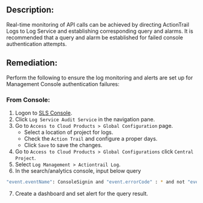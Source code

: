 ## Description:

Real-time monitoring of API calls can be achieved by directing ActionTrail Logs to Log Service and establishing corresponding query and alarms. It is recommended that a query and alarm be established for failed console authentication attempts.

## Remediation:

Perform the following to ensure the log monitoring and alerts are set up for Management Console authentication failures:

### From Console:

1. Logon to [SLS Console](https://sls.console.aliyun.com/).
2. Click `Log Service Audit Service` in the navigation pane.
3. Go to `Access to Cloud Products > Global Configuration` page.
   - Select a location of project for logs.
   - Check the `Action Trail` and configure a proper days.
   - Click `Save` to save the changes.
4. Go to `Access to Cloud Products > Global Configurations` click `Central Project`.
5. Select `Log Management > Actiontrail Log`.
6. In the search/analytics console, input below query

```bash
"event.eventName": ConsoleSignin and "event.errorCode" : * and not "event.errorCode" : "" | select count(1) as cnt
```

7. Create a dashboard and set alert for the query result.